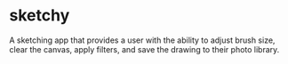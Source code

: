 # sketchy

A sketching app that provides a user with the ability to adjust brush size, clear the canvas, apply filters, and save the drawing to their photo library. 
